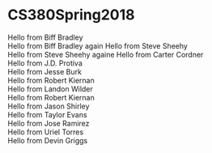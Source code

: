 ﻿# CS380Spring2018

Hello from Biff Bradley  
Hello from Biff Bradley again 
Hello from Steve Sheehy  
Hello from Steve Sheehy  againe
Hello from Carter Cordner  
Hello from J.D. Protiva  
Hello from Jesse Burk  
Hello from Robert Kiernan  
Hello from Landon Wilder  
Hello from Robert Kiernan  
Hello from Jason Shirley  
Hello from Taylor Evans  
Hello from Jose	Ramirez  
Hello from Uriel Torres  
Hello from Devin Griggs
